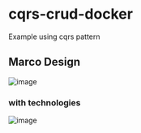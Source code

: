 # cqrs-crud-docker
Example using cqrs pattern

## Marco Design
![image](https://user-images.githubusercontent.com/3676633/202355439-d68fae01-bc62-4a97-80bb-d053f687239a.png)

### with technologies
![image](https://user-images.githubusercontent.com/3676633/202355554-bb631aeb-b398-482f-9069-8de15b4e795b.png)
